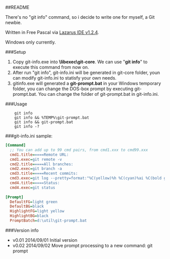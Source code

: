 ##README

There's no "git info" command, so i decide to write one for myself, a Git newbie.

Written in Free Pascal via [Lazarus IDE v1.2.4](http://www.lazarus.freepascal.org/).

Windows only currently.

###Setup
1. Copy git-info.exe into **<Git install folder>\libexec\git-core**. We can use "**git info**" to execute this command from now on.
2. After run "git info", git-info.ini will be generated in git-core folder, youn can modify git-info.ini to statisfy your own needs.
3. gitinfo.exe will generated a **git-prompt.bat** in your Windows temporary folder, you can change the DOS-box prompt by executing git-prompt.bat. You can change the folder of git-prompt.bat in git-info.ini.

###Usage
```batchfile
    git info
    git info && %TEMP%\git-prompt.bat
    git info && git-prompt.bat
    git info -?
```

###git-info.ini sample:
```INI
[Command]
  ;; You can add up to 99 cmd pairs, from cmd1.xxx to cmd99.xxx
  cmd1.title=====Remote URL:
  cmd1.exec=git remote -v
  cmd2.title=====All branches:
  cmd2.exec=git branch -a
  cmd3.title=====Recent commits:
  cmd3.exec=git log --pretty=format:"%C(yellow)%h %C(cyan)%ai %C(bold green)[%cn]%C(bold red)%d %C(bold green)%s%C(reset)" -10  --abbrev-commit --abbrev=4 
  cmd4.title=====Status:
  cmd4.exec=git status
  
[Prompt]
  DefaultFG=light green
  DefaultBG=black
  HighlightFG=light yellow
  HighlightBG=black
  PromptBatch=d:\util\git-prompt.bat
```

###Version info
* v0.01 2014/09/01 Initial version
* v0.02 2014/09/02 Move prompt processing to a new command: git prompt
